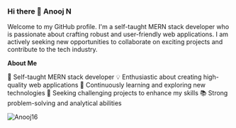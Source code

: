 ### Hi there 👋 **Anooj N**

Welcome to my GitHub profile. I'm a self-taught MERN stack developer who is passionate about crafting robust and user-friendly web applications. I am actively seeking new opportunities to collaborate on exciting projects and contribute to the tech industry.

**About Me**

🚀 Self-taught MERN stack developer
💡 Enthusiastic about creating high-quality web applications
🌱 Continuously learning and exploring new technologies
🎯 Seeking challenging projects to enhance my skills
📚 Strong problem-solving and analytical abilities

<!--
**Anooj16/Anooj16** is a ✨ _special_ ✨ repository because its `README.md` (this file) appears on your GitHub profile.

Here are some ideas to get you started:

- 🔭 I’m currently working on ...
- 🌱 I’m currently learning ...
- 👯 I’m looking to collaborate on ...
- 🤔 I’m looking for help with ...
- 💬 Ask me about ...
- 📫 How to reach me: ...
- 😄 Pronouns: ...
- ⚡ Fun fact: ...
-->

<!--
<p><img align="left" src="https://github-readme-stats.vercel.app/api/top-langs?username=Anooj16&show_icons=true&locale=en&layout=compact" alt="Anooj16" /></p>

<p>&nbsp;<img align="center" src="https://github-readme-stats.vercel.app/api?username=Anooj16&show_icons=true&locale=en" alt="Anooj16" /></p>
-->
<p><img align="center" src="https://github-readme-streak-stats.herokuapp.com/?user=Anooj16&" alt="Anooj16" /></p>
